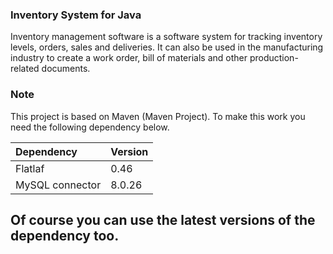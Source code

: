 ### Inventory System for Java
Inventory management software is a software system for tracking inventory levels, orders, sales and deliveries. It can also be used in the manufacturing industry to create a work order, bill of materials and other production-related documents.

### Note
This project is based on Maven (Maven Project). To make this work you need the following dependency below.

| Dependency      | Version |
| :---            | :---    |
| Flatlaf         | 0.46    |
| MySQL connector | 8.0.26  |

## Of course you can use the latest versions of the dependency too.
